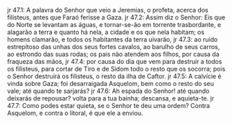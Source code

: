 jr 47.1: A palavra do Senhor que veio a Jeremias, o profeta, acerca dos filisteus, antes que Faraó ferisse a Gaza.
jr 47.2: Assim diz o Senhor: Eis que do Norte se levantam as águas, e tornar-se-ão em torrente trasbordante, e alagarão a terra e quanto há nela, a cidade e os que nela habitam; os homens clamarão, e todos os habitantes da terra uivarão,
jr 47.3: ao ruído estrepitoso das unhas dos seus fortes cavalos, ao barulho de seus carros, ao estrondo das suas rodas; os pais não atendem aos filhos, por causa da fraqueza das mãos,
jr 47.4: por causa do dia que vem para destruir a todos os filisteus, para cortar de Tiro e de Sidom todo o resto que os socorra; pois o Senhor destruirá os filisteus, o resto da ilha de Caftor.
jr 47.5: A calvície é vinda sobre Gaza; foi desarraigada Asquelom, bem como o resto do seu vale; até quando te sarjarás?
jr 47.6: Ah espada do Senhor! até quando deixarás de repousar? volta para a tua bainha; descansa, e aquieta-te.
jr 47.7: Como podes estar quieta, se o Senhor te deu uma ordem? Contra Asquelom, e contra o litoral, é que ele a enviou.
